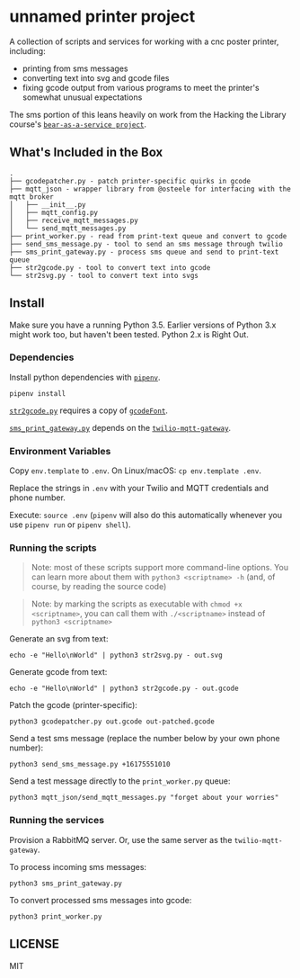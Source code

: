# unnamed printer project

A collection of scripts and services for working with a cnc poster printer, including:
- printing from sms messages
- converting text into svg and gcode files
- fixing gcode output from various programs to meet the printer's somewhat unusual expectations

The sms portion of this leans heavily on work from the Hacking the Library course's
[`bear-as-a-service project`](https://github.com/olinlibrary/bear-as-a-service).

## What's Included in the Box

```
.
├── gcodepatcher.py - patch printer-specific quirks in gcode
├── mqtt_json - wrapper library from @osteele for interfacing with the mqtt broker
│   ├── __init__.py
│   ├── mqtt_config.py
│   ├── receive_mqtt_messages.py
│   └── send_mqtt_messages.py
├── print_worker.py - read from print-text queue and convert to gcode
├── send_sms_message.py - tool to send an sms message through twilio
├── sms_print_gateway.py - process sms queue and send to print-text queue
├── str2gcode.py - tool to convert text into gcode
└── str2svg.py - tool to convert text into svgs
```

## Install

Make sure you have a running Python 3.5. Earlier versions of Python 3.x might
work too, but haven't been tested. Python 2.x is Right Out.

### Dependencies

Install python dependencies with [`pipenv`](https://pipenv.readthedocs.io/en/latest/).
```shell
pipenv install
```

[`str2gcode.py`](str2gcode.py) requires a copy of [`gcodeFont`](https://github.com/misan/gcodeFont).

[`sms_print_gateway.py`](sms_print_gateway.py) depends on the
[`twilio-mqtt-gateway`](https://github.com/olin-build/twilio-mqtt-gateway).

### Environment Variables

Copy `env.template` to `.env`. On Linux/macOS: `cp env.template .env`.

Replace the strings in `.env` with your Twilio and MQTT credentials and phone number.

Execute: `source .env` (`pipenv` will also do this automatically whenever you
use `pipenv run` or `pipenv shell`).

### Running the scripts

> Note: most of these scripts support more command-line options. You can learn
> more about them with `python3 <scriptname> -h` (and, of course, by reading the
> source code)

> Note: by marking the scripts as executable with `chmod +x <scriptname>`, you
> can call them with `./<scriptname>` instead of `python3 <scriptname>`

Generate an svg from text:

`echo -e "Hello\nWorld" | python3 str2svg.py - out.svg`

Generate gcode from text:

`echo -e "Hello\nWorld" | python3 str2gcode.py - out.gcode`

Patch the gcode (printer-specific):

`python3 gcodepatcher.py out.gcode out-patched.gcode`

Send a test sms message (replace the number below by your own phone number):

`python3 send_sms_message.py +16175551010`

Send a test message directly to the `print_worker.py` queue:

`python3 mqtt_json/send_mqtt_messages.py "forget about your worries"`

### Running the services

Provision a RabbitMQ server. Or, use the same server as the `twilio-mqtt-gateway`.

To process incoming sms messages:
```
python3 sms_print_gateway.py
```

To convert processed sms messages into gcode:
```
python3 print_worker.py
```

## LICENSE

MIT
